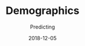 ---
title: Demographics
subtitle: Predicting
date: 2018-12-05
tags: ["politics"]
type: "dashboard"
layout: "demographics"
js: ["js/popdensityStates.js","js/popdensityCounties.js","js/popdensityCDsums.js"]
---